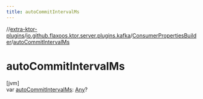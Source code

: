```yaml
---
title: autoCommitIntervalMs
---
```


//[extra-ktor-plugins](../../../index.md)/[io.github.flaxoos.ktor.server.plugins.kafka](../index.md)/[ConsumerPropertiesBuilder](index.md)/[autoCommitIntervalMs](auto-commit-interval-ms.md)

# autoCommitIntervalMs

[jvm]\
var [autoCommitIntervalMs](auto-commit-interval-ms.md): [Any](https://kotlinlang.org/api/latest/jvm/stdlib/kotlin/-any/index.md)?




